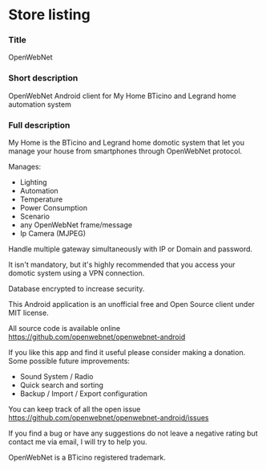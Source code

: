 # Store listing

### Title
OpenWebNet

### Short description
OpenWebNet Android client for My Home BTicino and Legrand home automation system

### Full description
My Home is the BTicino and Legrand home domotic system that let you manage your house from smartphones through OpenWebNet protocol.

Manages:
- Lighting
- Automation
- Temperature
- Power Consumption
- Scenario
- any OpenWebNet frame/message
- Ip Camera (MJPEG)

Handle multiple gateway simultaneously with IP or Domain and password.

It isn't mandatory, but it's highly recommended that you access your domotic system using a VPN connection.

Database encrypted to increase security.

This Android application is an unofficial free and Open Source client under MIT license.

All source code is available online https://github.com/openwebnet/openwebnet-android

If you like this app and find it useful please consider making a donation. Some possible future improvements:
- Sound System / Radio
- Quick search and sorting
- Backup / Import / Export configuration

You can keep track of all the open issue https://github.com/openwebnet/openwebnet-android/issues

If you find a bug or have any suggestions do not leave a negative rating but contact me via email, I will try to help you.

OpenWebNet is a BTicino registered trademark.
